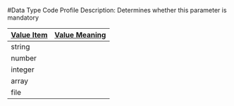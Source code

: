 #Data Type Code Profile
Description: Determines whether this parameter is mandatory<table>
<thead><tr><th scope='col'><a href='ValueItem.md'>Value Item</a></th><th scope='col'><a href='ValueDefinition.md'>Value Meaning</a></th></tr></thead><tr><td>string</td><td></td></tr><tr><td>number</td><td></td></tr><tr><td>integer</td><td></td></tr><tr><td>array</td><td></td></tr><tr><td>file</td><td></td></tr></table>